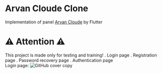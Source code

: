 # Arvan Cloude Clone
Implementation of panel [Arvan Cloude](https://accounts.arvancloud.ir/) by Flutter

  # ⚠ Attention ⚠ 
  This project is made only for testing and training!
    . Login page
    . Registration page
    . Password recovery page
    . Authentication page
 <br>Login page:
![GitHub cover copy](https://github.com/areza7551/arvan_cloude_clone/assets/55406599/85e9c8c3-8db6-475e-a53b-6f509d06c780)
